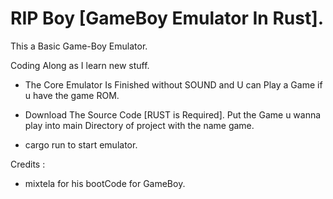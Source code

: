 # RIP Boy [GameBoy Emulator In Rust].

This a Basic Game-Boy Emulator. 

Coding Along as I learn new stuff.

- The Core Emulator Is Finished without SOUND and U can Play a Game if u have the game ROM.

- Download The Source Code [RUST is Required]. Put the Game u wanna play into main Directory of project with the name game.

- cargo run to start emulator.


Credits :

- mixtela for his bootCode for GameBoy.
